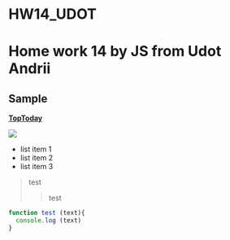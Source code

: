 # HW14_UDOT
# Home work 14 by JS from Udot Andrii
## Sample
[**TopToday**](https://github.com/EKarakaptan/toptoday)

[![](./)](https://github.com/EKarakaptan/toptoday)

* list item 1
* list item 2
* list item 3

> test
>> test

```js
function test (text){
  console.log (text)
}
```